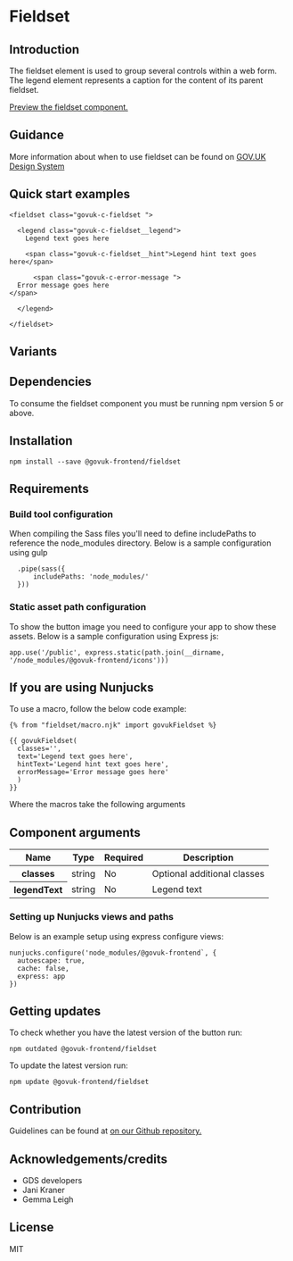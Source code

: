 # Fieldset

## Introduction

The fieldset element is used to group several controls within a web form. The legend element represents a caption for the content of its parent fieldset.

[Preview the fieldset component.](http://govuk-frontend-review.herokuapp.com/components/fieldset/preview)

## Guidance

More information about when to use fieldset can be found on [GOV.UK Design System](http://www.linktodesignsystem.com/fieldset "Link to read guidance on the use of fieldset on Gov.uk Design system website")

## Quick start examples

    <fieldset class="govuk-c-fieldset ">

      <legend class="govuk-c-fieldset__legend">
        Legend text goes here

        <span class="govuk-c-fieldset__hint">Legend hint text goes here</span>

          <span class="govuk-c-error-message ">
      Error message goes here
    </span>

      </legend>

    </fieldset>

## Variants

## Dependencies

To consume the fieldset component you must be running npm version 5 or above.

## Installation

    npm install --save @govuk-frontend/fieldset

## Requirements

### Build tool configuration

When compiling the Sass files you'll need to define includePaths to reference the node_modules directory. Below is a sample configuration using gulp

      .pipe(sass({
          includePaths: 'node_modules/'
      }))

### Static asset path configuration

To show the button image you need to configure your app to show these assets. Below is a sample configuration using Express js:

    app.use('/public', express.static(path.join(__dirname, '/node_modules/@govuk-frontend/icons')))

## If you are using Nunjucks

To use a macro, follow the below code example:

    {% from "fieldset/macro.njk" import govukFieldset %}

    {{ govukFieldset(
      classes='',
      text='Legend text goes here',
      hintText='Legend hint text goes here',
      errorMessage='Error message goes here'
      )
    }}

Where the macros take the following arguments

## Component arguments

<div>

<table class="govuk-c-table ">

<thead class="govuk-c-table__head">

<tr class="govuk-c-table__row">

<th class="govuk-c-table__header " scope="col">Name</th>

<th class="govuk-c-table__header " scope="col">Type</th>

<th class="govuk-c-table__header " scope="col">Required</th>

<th class="govuk-c-table__header " scope="col">Description</th>

</tr>

</thead>

<tbody class="govuk-c-table__body">

<tr class="govuk-c-table__row">

<th class="govuk-c-table__header" scope="row">classes</th>

<td class="govuk-c-table__cell ">string</td>

<td class="govuk-c-table__cell ">No</td>

<td class="govuk-c-table__cell ">Optional additional classes</td>

</tr>

<tr class="govuk-c-table__row">

<th class="govuk-c-table__header" scope="row">legendText</th>

<td class="govuk-c-table__cell ">string</td>

<td class="govuk-c-table__cell ">No</td>

<td class="govuk-c-table__cell ">Legend text</td>

</tr>

</tbody>

</table>

</div>

### Setting up Nunjucks views and paths

Below is an example setup using express configure views:

    nunjucks.configure('node_modules/@govuk-frontend`, {
      autoescape: true,
      cache: false,
      express: app
    })

## Getting updates

To check whether you have the latest version of the button run:

    npm outdated @govuk-frontend/fieldset

To update the latest version run:

    npm update @govuk-frontend/fieldset

## Contribution

Guidelines can be found at [on our Github repository.](https://github.com/alphagov/govuk-frontend/blob/master/CONTRIBUTING.md "link to contributing guidelines on our github repository")

## Acknowledgements/credits

*   GDS developers
*   Jani Kraner
*   Gemma Leigh

## License

MIT